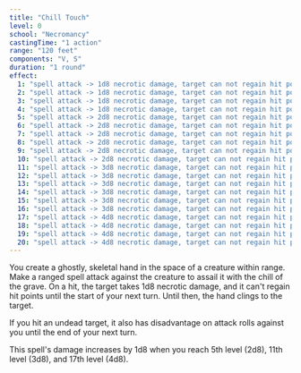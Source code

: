 ```yaml
---
title: "Chill Touch"
level: 0
school: "Necromancy"
castingTime: "1 action"
range: "120 feet"
components: "V, S"
duration: "1 round"
effect:
  1: "spell attack -> 1d8 necrotic damage, target can not regain hit points, undead have disadvantage against you until end of your next turn"
  2: "spell attack -> 1d8 necrotic damage, target can not regain hit points, undead have disadvantage against you until end of your next turn"
  3: "spell attack -> 1d8 necrotic damage, target can not regain hit points, undead have disadvantage against you until end of your next turn"
  4: "spell attack -> 1d8 necrotic damage, target can not regain hit points, undead have disadvantage against you until end of your next turn"
  5: "spell attack -> 2d8 necrotic damage, target can not regain hit points, undead have disadvantage against you until end of your next turn"
  6: "spell attack -> 2d8 necrotic damage, target can not regain hit points, undead have disadvantage against you until end of your next turn"
  7: "spell attack -> 2d8 necrotic damage, target can not regain hit points, undead have disadvantage against you until end of your next turn"
  8: "spell attack -> 2d8 necrotic damage, target can not regain hit points, undead have disadvantage against you until end of your next turn"
  9: "spell attack -> 2d8 necrotic damage, target can not regain hit points, undead have disadvantage against you until end of your next turn"
  10: "spell attack -> 2d8 necrotic damage, target can not regain hit points, undead have disadvantage against you until end of your next turn"
  11: "spell attack -> 3d8 necrotic damage, target can not regain hit points, undead have disadvantage against you until end of your next turn"
  12: "spell attack -> 3d8 necrotic damage, target can not regain hit points, undead have disadvantage against you until end of your next turn"
  13: "spell attack -> 3d8 necrotic damage, target can not regain hit points, undead have disadvantage against you until end of your next turn"
  14: "spell attack -> 3d8 necrotic damage, target can not regain hit points, undead have disadvantage against you until end of your next turn"
  15: "spell attack -> 3d8 necrotic damage, target can not regain hit points, undead have disadvantage against you until end of your next turn"
  16: "spell attack -> 3d8 necrotic damage, target can not regain hit points, undead have disadvantage against you until end of your next turn"
  17: "spell attack -> 4d8 necrotic damage, target can not regain hit points, undead have disadvantage against you until end of your next turn"
  18: "spell attack -> 4d8 necrotic damage, target can not regain hit points, undead have disadvantage against you until end of your next turn"
  19: "spell attack -> 4d8 necrotic damage, target can not regain hit points, undead have disadvantage against you until end of your next turn"
  20: "spell attack -> 4d8 necrotic damage, target can not regain hit points, undead have disadvantage against you until end of your next turn"
---
```


You create a ghostly, skeletal hand in the space of a creature within range. Make a ranged spell attack against the creature to assail it with the chill of the grave. On a hit, the target takes 1d8 necrotic damage, and it can't regain hit points until the start of your next turn. Until then, the hand clings to the target.

If you hit an undead target, it also has disadvantage on attack rolls against you until the end of your next turn.

This spell's damage increases by 1d8 when you reach 5th level (2d8), 11th level (3d8), and 17th level (4d8).
